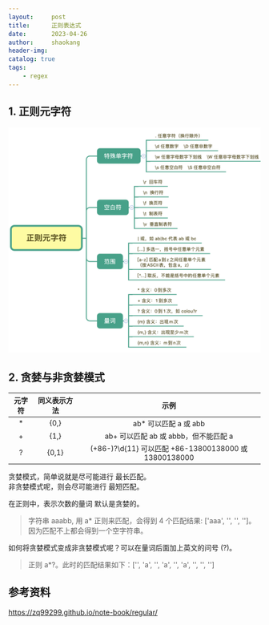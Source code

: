 ```yaml
---
layout:     post
title:      正则表达式
date:       2023-04-26
author:     shaokang
header-img:
catalog: true
tags:
    - regex
---
```


## 1. 正则元字符
![正则元字符](/img/regex.png)
## 2. 贪婪与非贪婪模式
| 元字符 | 同义表示方法 |                          示例                          |
| :----: | :----------: | :----------------------------------------------------: |
|   *    |     {0,}     |                 ab* 可以匹配 a 或 abb                  |
|   +    |     {1,}     |         ab+ 可以匹配 ab 或 abbb，但不能匹配 a          |
|   ?    |    {0,1}     | (\+86-)?\d{11} 可以匹配 +86-13800138000 或 13800138000 |

贪婪模式，简单说就是尽可能进行 最长匹配。  
非贪婪模式呢，则会尽可能进行 最短匹配。


在正则中，表示次数的量词 默认是贪婪的。
> 字符串 aaabb, 用 a* 正则来匹配，会得到 4 个匹配结果: ['aaa', '', '', '']。
> 因为匹配不上都会得到一个空字符串。

如何将贪婪模式变成非贪婪模式呢？可以在量词后面加上英文的问号 (?)。
> 正则 a*?。此时的匹配结果如下：['', 'a', '', 'a', '', 'a', '', '', '']
## 参考资料
https://zq99299.github.io/note-book/regular/
